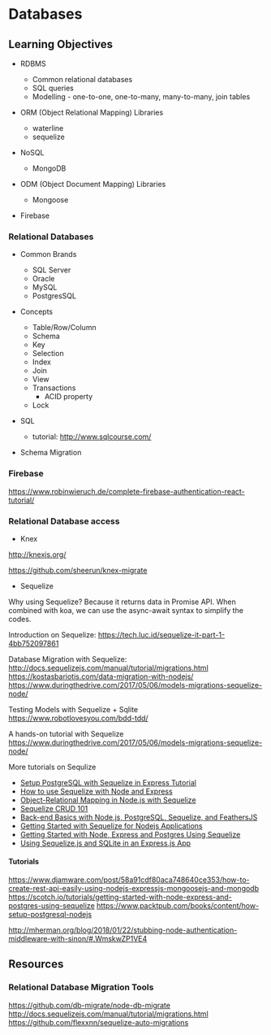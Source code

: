 # Databases

## Learning Objectives

- RDBMS
  - Common relational databases
  - SQL queries
  - Modelling - one-to-one, one-to-many, many-to-many, join tables

- ORM (Object Relational Mapping) Libraries
  - waterline
  - sequelize

- NoSQL 
  - MongoDB

- ODM (Object Document Mapping) Libraries
  - Mongoose

- Firebase

### Relational Databases

- Common Brands
  - SQL Server
  - Oracle
  - MySQL 
  - PostgresSQL

- Concepts
  - Table/Row/Column
  - Schema
  - Key
  - Selection
  - Index
  - Join
  - View
  - Transactions
    - ACID property
  - Lock  

- SQL 
  - tutorial: http://www.sqlcourse.com/

- Schema Migration
  
### Firebase

https://www.robinwieruch.de/complete-firebase-authentication-react-tutorial/

### Relational Database access

- Knex

http://knexjs.org/

https://github.com/sheerun/knex-migrate

- Sequelize 

Why using Sequelize? Because it returns data in Promise API. When combined with koa, we can use the async-await syntax to simplify the codes.

Introduction on Sequelize: 
https://tech.luc.id/sequelize-it-part-1-4bb752097861

Database Migration with Sequelize: 
http://docs.sequelizejs.com/manual/tutorial/migrations.html
https://kostasbariotis.com/data-migration-with-nodejs/
https://www.duringthedrive.com/2017/05/06/models-migrations-sequelize-node/

Testing Models with Sequelize + Sqlite
https://www.robotlovesyou.com/bdd-tdd/

A hands-on tutorial with Sequelize
https://www.duringthedrive.com/2017/05/06/models-migrations-sequelize-node/

More tutorials on Sequlize
  - [Setup PostgreSQL with Sequelize in Express Tutorial](https://www.robinwieruch.de/postgres-express-setup-tutorial/)
  - [How to use Sequelize with Node and Express](https://www.codementor.io/mirko0/how-to-use-sequelize-with-node-and-express-i24l67cuz)
  - [Object-Relational Mapping in Node.js with Sequelize](https://www.codementor.io/hari577/object-relational-mapping-in-nodejs-with-sequelize-du1088h3l)
  - [Sequelize CRUD 101](https://lorenstewart.me/2016/10/03/sequelize-crud-101/)
  - [Back-end Basics with Node.js, PostgreSQL, Sequelize, and FeathersJS](https://blog.cloudboost.io/back-end-basics-with-node-js-postgresql-sequelize-and-feathersjs-7ed89b3cd353)
  - [Getting Started with Sequelize for Nodejs Applications](https://hackernoon.com/getting-started-with-sequelize-for-nodejs-applications-2854c58ffb8c)
  - [Getting Started with Node, Express and Postgres Using Sequelize](https://scotch.io/tutorials/getting-started-with-node-express-and-postgres-using-sequelize)
  - [Using Sequelize.js and SQLite in an Express.js App](https://stackabuse.com/using-sequelize-js-and-sqlite-in-an-express-js-app/)


#### Tutorials
https://www.djamware.com/post/58a91cdf80aca748640ce353/how-to-create-rest-api-easily-using-nodejs-expressjs-mongoosejs-and-mongodb
https://scotch.io/tutorials/getting-started-with-node-express-and-postgres-using-sequelize
https://www.packtpub.com/books/content/how-setup-postgresql-nodejs

http://mherman.org/blog/2018/01/22/stubbing-node-authentication-middleware-with-sinon/#.WmskwZP1VE4


## Resources

### Relational Database Migration Tools

https://github.com/db-migrate/node-db-migrate
http://docs.sequelizejs.com/manual/tutorial/migrations.html
https://github.com/flexxnn/sequelize-auto-migrations